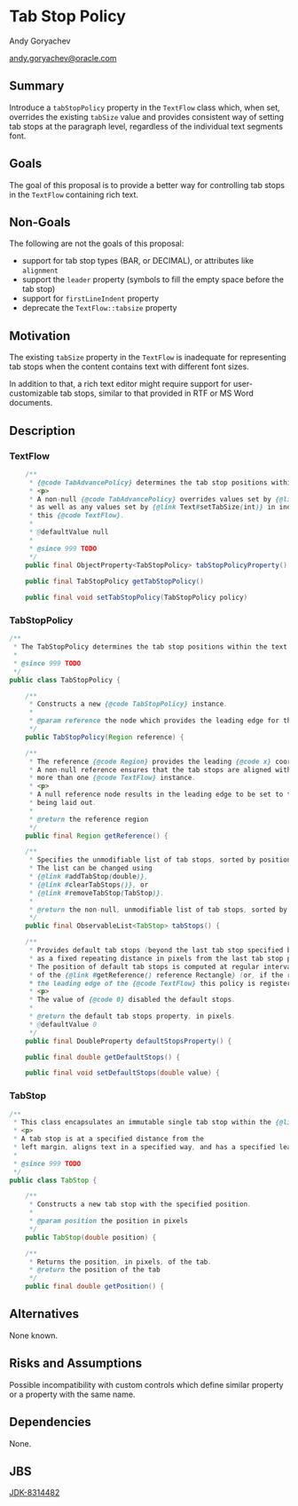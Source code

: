 # Tab Stop Policy

Andy Goryachev

<andy.goryachev@oracle.com>


## Summary

Introduce a `tabStopPolicy` property in the `TextFlow` class which, when set, overrides the existing `tabSize`
value and provides consistent way of setting tab stops at the paragraph level, regardless of the individual text
segments font.



## Goals

The goal of this proposal is to provide a better way for controlling tab stops in the `TextFlow` containing rich text.



## Non-Goals

The following are not the goals of this proposal:

- support for tab stop types (BAR, or DECIMAL), or attributes like `alignment`
- support the `leader` property (symbols to fill the empty space before the tab stop)
- support for `firstLineIndent` property
- deprecate the `TextFlow::tabsize` property



## Motivation

The existing `tabSize` property in the `TextFlow` is inadequate for representing tab stops when the content
contains text with different font sizes.

In addition to that, a rich text editor might require support for user-customizable tab stops, similar to that provided
in RTF or MS Word documents.




## Description

### TextFlow

```java
    /**
     * {@code TabAdvancePolicy} determines the tab stop positions within this {@code TextFlow}.
     * <p>
     * A non-null {@code TabAdvancePolicy} overrides values set by {@link #setTabSize(int)},
     * as well as any values set by {@link Text#setTabSize(int)} in individual {@code Text} instances within
     * this {@code TextFlow}.
     *
     * @defaultValue null
     *
     * @since 999 TODO
     */
    public final ObjectProperty<TabStopPolicy> tabStopPolicyProperty()
	
    public final TabStopPolicy getTabStopPolicy()

    public final void setTabStopPolicy(TabStopPolicy policy)
```


### TabStopPolicy

```java
/**
 * The TabStopPolicy determines the tab stop positions within the text layout.
 *
 * @since 999 TODO
 */
public class TabStopPolicy {

    /**
     * Constructs a new {@code TabStopPolicy} instance.
     *
     * @param reference the node which provides the leading edge for the document layout (can be null)
     */
    public TabStopPolicy(Region reference) {

    /**
     * The reference {@code Region} provides the leading {@code x} coordinate for this {@code TabStopPolicy}.
     * A non-null reference ensures that the tab stops are aligned within a document which is represented by
     * more than one {@code TextFlow} instance.
     * <p>
     * A null reference node results in the leading edge to be set to the leading edge of the {@code TextFlow}
     * being laid out.
     *
     * @return the reference region
     */
    public final Region getReference() {

    /**
     * Specifies the unmodifiable list of tab stops, sorted by position from smallest to largest.
     * The list can be changed using
     * {@link #addTabStop(double)},
     * {@link #clearTabStops()}, or
     * {@link #removeTabStop(TabStop)}.
     *
     * @return the non-null, unmodifiable list of tab stops, sorted by position
     */
    public final ObservableList<TabStop> tabStops() {

    /**
     * Provides default tab stops (beyond the last tab stop specified by {@code #tabStops()},
     * as a fixed repeating distance in pixels from the last tab stop position.
     * The position of default tab stops is computed at regular intervals relative to the leading edge
     * of the {@link #getReference() reference Rectangle} (or, if the reference rectangle is {@code null),
     * the leading edge of the {@code TextFlow} this policy is registered with).
     * <p>
     * The value of {@code 0} disabled the default stops.
     *
     * @return the default tab stops property, in pixels.
     * @defaultValue 0
     */
    public final DoubleProperty defaultStopsProperty() {

    public final double getDefaultStops() {

    public final void setDefaultStops(double value) {
```

### TabStop

```java
/**
 * This class encapsulates an immutable single tab stop within the {@link TabStopPolicy}.
 * <p>
 * A tab stop is at a specified distance from the
 * left margin, aligns text in a specified way, and has a specified leader.
 *
 * @since 999 TODO
 */
public class TabStop {

    /**
     * Constructs a new tab stop with the specified position.
     *
     * @param position the position in pixels
     */
    public TabStop(double position) {

    /**
     * Returns the position, in pixels, of the tab.
     * @return the position of the tab
     */
    public final double getPosition() {
```


## Alternatives

None known.



## Risks and Assumptions

Possible incompatibility with custom controls which define similar property or a property with the same name. 



## Dependencies

None.



## JBS

[JDK-8314482](https://bugs.openjdk.org/browse/JDK-8314482)
